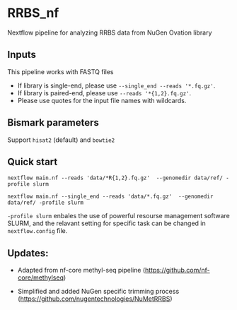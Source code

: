 # RRBS_nf
Nextflow pipeline for analyzing RRBS data from NuGen Ovation library

## Inputs
This pipeline works with FASTQ files
* If library is single-end, please use `--single_end --reads '*.fq.gz'`.
* If library is paired-end, please use `--reads '*{1,2}.fq.gz'`.
* Please use quotes for the input file names with wildcards.


## Bismark parameters
Support `hisat2` (default) and `bowtie2`

## Quick start
```nextflow main.nf --reads 'data/*R{1,2}.fq.gz'  --genomedir data/ref/ -profile slurm```

```nextflow main.nf --single_end --reads 'data/*.fq.gz'  --genomedir data/ref/ -profile slurm```

`-profile slurm` enbales the use of powerful resourse management software SLURM, and the relavant setting for specific task can be changed in `nextflow.config` file.

## Updates:
* Adapted from nf-core methyl-seq pipeline (https://github.com/nf-core/methylseq)

* Simplified and added NuGen specific trimming process (https://github.com/nugentechnologies/NuMetRRBS)

